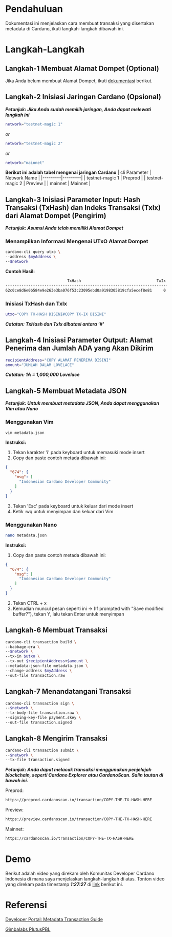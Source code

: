 # Pendahuluan

Dokumentasi ini menjelaskan cara membuat transaksi yang disertakan metadata di Cardano, ikuti langkah-langkah dibawah ini.

# Langkah-Langkah

## Langkah-1 Membuat Alamat Dompet (Optional)

Jika Anda belum membuat Alamat Dompet, ikuti [dokumentasi](https://github.com/ValdryanIvandito/cardano-basic-transaction-guides/blob/main/generate-wallet-address-id.md) berikut.

## Langkah-2 Inisiasi Jaringan Cardano (Opsional)

**_Petunjuk: Jika Anda sudah memilih jaringan, Anda dapat melewati langkah ini_**

```bash
network="testnet-magic 1"
```

_or_

```bash
network="testnet-magic 2"
```

_or_

```bash
network="mainnet"
```

**Berikut ini adalah tabel mengenai jaringan Cardano**
| cli Parameter | Network Name |
|---------|---------|
| testnet-magic 1 | Preprod |
| testnet-magic 2 | Preview |
| mainnet | Mainnet |

## Langkah-3 Inisiasi Parameter Input: Hash Transaksi (TxHash) dan Indeks Transaksi (TxIx) dari Alamat Dompet (Pengirim)

**_Petunjuk: Asumsi Anda telah memiliki Alamat Dompet_**

### Menampilkan Informasi Mengenai UTxO Alamat Dompet

```bash
cardano-cli query utxo \
--address $myAddress \
--$network
```

**Contoh Hasil:**

```bash
                           TxHash                                 TxIx        Amount
--------------------------------------------------------------------------------------
62c0ce8d6e0b584e9e263e3ba076f53c23095ebd0a9198305819cfa5ecef8e81     0        1000000000 lovelace + TxOutDatumNone
```

### Inisiasi TxHash dan TxIx

```bash
utxo="COPY TX-HASH DISINI#COPY TX-IX DISINI"
```

**_Catatan: TxHash dan TxIx dibatasi antara '#'_**

## Langkah-4 Inisiasi Parameter Output: Alamat Penerima dan Jumlah ADA yang Akan Dikirim

```bash
recipientAddress="COPY ALAMAT PENERIMA DISINI"
amount="JUMLAH DALAM LOVELACE"
```

**_Catatan: 1₳ = 1,000,000 Lovelace_**

## Langkah-5 Membuat Metadata JSON

**_Petunjuk: Untuk membuat metadata JSON, Anda dapat menggunakan Vim atau Nano_**

### Menggunakan Vim

```bash
vim metadata.json
```

**Instruksi:**

1. Tekan karakter 'i' pada keyboard untuk memasuki mode insert
2. Copy dan paste contoh metada dibawah ini:

```JSON
{
  "674": {
    "msg": [
      "Indonesian Cardano Developer Community"
    ]
  }
}
```

3. Tekan 'Esc' pada keyboard untuk keluar dari mode insert
4. Ketik :wq untuk menyimpan dan keluar dari Vim

### Menggunakan Nano

```bash
nano metadata.json
```

**Instruksi:**

1. Copy dan paste contoh metada dibawah ini:

```JSON
{
  "674": {
    "msg": [
      "Indonesian Cardano Developer Community"
    ]
  }
}
```

2. Tekan CTRL + x
3. Kemudian muncul pesan seperti ini -> (If prompted with "Save modified buffer?"), tekan Y, lalu tekan Enter untuk menyimpan

## Langkah-6 Membuat Transaksi

```bash
cardano-cli transaction build \
--babbage-era \
--$network \
--tx-in $utxo \
--tx-out $recipientAddress+$amount \
--metadata-json-file metadata.json \
--change-address $myAddress \
--out-file transaction.raw
```

## Langkah-7 Menandatangani Transaksi

```bash
cardano-cli transaction sign \
--$network \
--tx-body-file transaction.raw \
--signing-key-file payment.skey \
--out-file transaction.signed
```

## Langkah-8 Mengirim Transaksi

```bash
cardano-cli transaction submit \
--$network \
--tx-file transaction.signed
```

**_Petunjuk: Anda dapat melacak transaksi menggunakan penjelajah blockchain, seperti Cardano Explorer atau CardanoScan. Salin tautan di bawah ini._**

Preprod:

```bash
https://preprod.cardanoscan.io/transaction/COPY-THE-TX-HASH-HERE
```

Preview:

```bash
https://preview.cardanoscan.io/transaction/COPY-THE-TX-HASH-HERE
```

Mainnet:

```bash
https://cardanoscan.io/transaction/COPY-THE-TX-HASH-HERE
```

# Demo

Berikut adalah video yang direkam oleh Komunitas Developer Cardano Indonesia di mana saya menjelaskan langkah-langkah di atas. Tonton video yang direkam pada timestamp **_1:27:27_** di [link](https://youtu.be/03hXLZ_07N0?list=PLUj8499OocHiL8gXPv8wMlLW-zIcyYdrQ) berikut ini.

# Referensi

[Developer Portal: Metadata Transaction Guide](https://developers.cardano.org/docs/transaction-metadata/how-to-create-a-metadata-transaction-cli/)

[Gimbalabs PlutusPBL](https://plutuspbl.io/modules/102/slts)
